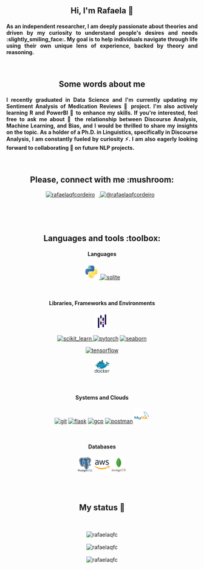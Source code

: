 
<br>
<br>
<h2 align="center">Hi, I'm Rafaela 👋 </h2>
<h4 align="justify">As an independent researcher, I am deeply passionate about theories and driven by my curiosity to understand people's desires and needs :slightly_smiling_face:. My goal is to help individuals navigate through life using their own unique lens of experience, backed by theory and reasoning.

<br>
<br>
<br>
<h2 align="center">Some words about me</h2>
<h4 align="justify">I recently graduated in Data Science and I'm currently updating my Sentiment Analysis of Medication Reviews 🔭 project. I'm also actively learning R and PowerBI 🌱 to enhance my skills. If you're interested, feel free to ask me about 💬 the relationship between Discourse Analysis, Machine Learning, and Bias, and I would be thrilled to share my insights on the topic. As a holder of a Ph.D. in Linguistics, specifically in Discourse Analysis, I am constantly fueled by curiosity ⚡. I am also eagerly looking forward to collaborating 👯 on future NLP projects.

<br>
<br>
<br>
<h2 align="center">Please, connect with me :mushroom:</h2>
<p align="center">
  <a href="https://linkedin.com/in/rafaelaqfcordeiro" target="_blank">
    <img src="https://raw.githubusercontent.com/rahuldkjain/github-profile-readme-generator/master/src/images/icons/Social/linked-in-alt.svg" alt="rafaelaqfcordeiro" height="30" width="30" style="margin-right: 10px;"/>
  </a>
  <a href="https://medium.com/@rafaelaqfcordeiro" target="_blank">
    <img src="https://raw.githubusercontent.com/rahuldkjain/github-profile-readme-generator/master/src/images/icons/Social/medium.svg" alt="@rafaelaqfcordeiro" height="30" width="30" style="margin-right: 10px;"/>
  </a>  
</p>

<br>
<br>
<br>
<h2 align="center">Languages and tools :toolbox:</h2>
<h4 align="center">Languages</h4></p>
<p align="center">
<a href="https://www.python.org" target="_blank" rel="noreferrer"> <img src="https://raw.githubusercontent.com/devicons/devicon/master/icons/python/python-original.svg" alt="python" width="40" height="40"/> </a> 
<a href="https://www.sqlite.org/" target="_blank" rel="noreferrer"> <img src="https://www.vectorlogo.zone/logos/sqlite/sqlite-icon.svg" alt="sqlite" width="40" height="40"/></a></p>
<br>

<p><h4 align="center">Libraries, Frameworks and Environments</h4></p>
<p align="center"><a href="https://pandas.pydata.org/" target="_blank" rel="noreferrer"> <img src="https://raw.githubusercontent.com/devicons/devicon/2ae2a900d2f041da66e950e4d48052658d850630/icons/pandas/pandas-original.svg" alt="pandas" width="40" height="40"/></a>
<p align="center"><a href="https://scikit-learn.org/" target="_blank" rel="noreferrer"> <img src="https://upload.wikimedia.org/wikipedia/commons/0/05/Scikit_learn_logo_small.svg" alt="scikit_learn" width="40" height="40"/><a href="https://pytorch.org/" target="_blank" rel="noreferrer"> <img src="https://www.vectorlogo.zone/logos/pytorch/pytorch-icon.svg" alt="pytorch" width="40" height="40"/></a>
<a href="https://seaborn.pydata.org/" target="_blank" rel="noreferrer"> <img src="https://seaborn.pydata.org/_images/logo-mark-lightbg.svg" alt="seaborn" width="40" height="40"/></a>
<p align="center"><a href="https://www.tensorflow.org" target="_blank" rel="noreferrer"> <img src="https://www.vectorlogo.zone/logos/tensorflow/tensorflow-icon.svg" alt="tensorflow" width="40" height="40"/></a>
<p align="center"><a href="https://www.docker.com/" target="_blank" rel="noreferrer"> <img src="https://raw.githubusercontent.com/devicons/devicon/master/icons/docker/docker-original-wordmark.svg" alt="docker" width="40" height="40"/></a></p>
<br>

<p><h4 align="center">Systems and Clouds</h4></p>
<p align="center"><a href="https://git-scm.com/" target="_blank" rel="noreferrer"> <img src="https://www.vectorlogo.zone/logos/git-scm/git-scm-icon.svg" alt="git" width="40" height="40"/></a>
<a href="https://flask.palletsprojects.com/" target="_blank" rel="noreferrer"> <img src="https://www.vectorlogo.zone/logos/pocoo_flask/pocoo_flask-icon.svg" alt="flask" width="40" height="40"/></a>
<a href="https://cloud.google.com" target="_blank" rel="noreferrer"> <img src="https://www.vectorlogo.zone/logos/google_cloud/google_cloud-icon.svg" alt="gcp" width="40" height="40"/></a>
<a href="https://postman.com" target="_blank" rel="noreferrer"> <img src="https://www.vectorlogo.zone/logos/getpostman/getpostman-icon.svg" alt="postman" width="40" height="40"/></a>
<img src="https://raw.githubusercontent.com/devicons/devicon/master/icons/mysql/mysql-original-wordmark.svg" alt="mysql" width="40" height="40"/> </a></p> 
<br>

<p><h4 align="center">Databases</h4></p>
<p align="center"><a href="https://www.postgresql.org" target="_blank" rel="noreferrer"> <img src="https://raw.githubusercontent.com/devicons/devicon/master/icons/postgresql/postgresql-original-wordmark.svg" alt="postgresql" width="40" height="40"/></a>
<a href="https://aws.amazon.com" target="_blank" rel="noreferrer"> <img src="https://raw.githubusercontent.com/devicons/devicon/master/icons/amazonwebservices/amazonwebservices-original-wordmark.svg" alt="aws" width="40" height="40"/></a>
<a href="https://www.mongodb.com/" target="_blank" rel="noreferrer"> <img src="https://raw.githubusercontent.com/devicons/devicon/master/icons/mongodb/mongodb-original-wordmark.svg" alt="mongodb" width="40" height="40"/> </a> <a href="https://www.mysql.com/" target="_blank" rel="noreferrer"></a></p>
<br>

<br>
<h2 align="center" style="color: rainbow;">My status 🌈</h2>
<br>
<p align="center"><img align="center" src="https://github-readme-stats.vercel.app/api/top-langs?username=rafaelaqfc&show_icons=true&locale=en&layout=compact" alt="rafaelaqfc" /><br>
<p align="center"><img align="center" src="https://github-readme-stats.vercel.app/api?username=rafaelaqfc&show_icons=true&locale=en" alt="rafaelaqfc" /><br>
<p align="center"><img align="center" src="https://github-readme-streak-stats.herokuapp.com/?user=rafaelaqfc&" alt="rafaelaqfc" /></p>
<br>
